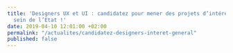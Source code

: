 ```yaml
---
title: 'Designers UX et UI : candidatez pour mener des projets d’intérêt general au
  sein de l’Etat !'
date: 2019-04-10 12:01:00 +02:00
permalink: "/actualites/candidatez-designers-interet-general"
published: false
---
```


